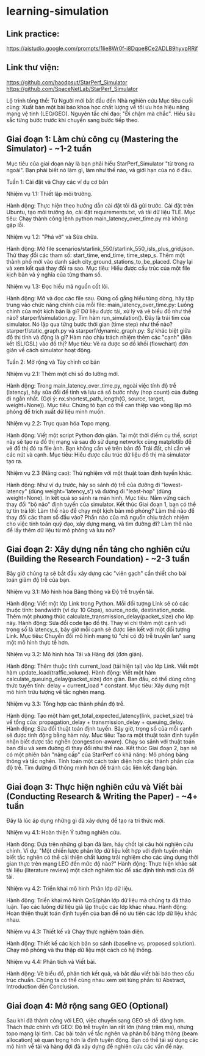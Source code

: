 # learning-simulation

## Link practice:
https://aistudio.google.com/prompts/1Iie8Wr0f-i8Dqpe8Ce2ADLB9hyvpRRjf

## Link thư viện: 
https://github.com/haodpsut/StarPerf_Simulator
https://github.com/SpaceNetLab/StarPerf_Simulator

Lộ trình tổng thể: Từ Người mới bắt đầu đến Nhà nghiên cứu
Mục tiêu cuối cùng: Xuất bản một bài báo khoa học chất lượng về tối ưu hóa hiệu năng mạng vệ tinh (LEO/GEO).
Nguyên tắc chỉ đạo: "Đi chậm mà chắc". Hiểu sâu sắc từng bước trước khi chuyển sang bước tiếp theo.

## Giai đoạn 1: Làm chủ công cụ (Mastering the Simulator) - ~1-2 tuần

Mục tiêu của giai đoạn này là bạn phải hiểu StarPerf_Simulator "từ trong ra ngoài". Bạn phải biết nó làm gì, làm như thế nào, và giới hạn của nó ở đâu.

Tuần 1: Cài đặt và Chạy các ví dụ cơ bản

Nhiệm vụ 1.1: Thiết lập môi trường.

Hành động: Thực hiện theo hướng dẫn cài đặt tôi đã gửi trước. Cài đặt trên Ubuntu, tạo môi trường ảo, cài đặt requirements.txt, và tải dữ liệu TLE.
Mục tiêu: Chạy thành công lệnh python main_latency_over_time.py mà không gặp lỗi.

Nhiệm vụ 1.2: "Phá vỡ" và Sửa chữa.

Hành động: Mở file scenarios/starlink_550/starlink_550_isls_plus_grid.json. Thử thay đổi các tham số: start_time, end_time, time_step_s. Thêm một thành phố mới vào danh sách city_ground_stations_to_be_placed. Chạy lại và xem kết quả thay đổi ra sao.
Mục tiêu: Hiểu được cấu trúc của một file kịch bản và ý nghĩa của từng tham số.

Nhiệm vụ 1.3: Đọc hiểu mã nguồn cốt lõi.

Hành động: Mở và đọc các file sau. Đừng cố gắng hiểu từng dòng, hãy tập trung vào chức năng chính của mỗi file:
main_latency_over_time.py: Luồng chính của một kịch bản là gì? Dữ liệu được tải, xử lý và vẽ biểu đồ như thế nào?
starperf/simulation.py: Tìm hàm run_simulation(). Đây là trái tim của simulator. Nó lặp qua từng bước thời gian (time step) như thế nào?
starperf/static_graph.py và starperf/dynamic_graph.py: Sự khác biệt giữa đồ thị tĩnh và động là gì? Hàm nào chịu trách nhiệm thêm các "cạnh" (liên kết ISL/GSL) vào đồ thị?
Mục tiêu: Vẽ ra được sơ đồ khối (flowchart) đơn giản về cách simulator hoạt động.

Tuần 2: Mở rộng và Tùy chỉnh cơ bản

Nhiệm vụ 2.1: Thêm một chỉ số đo lường mới.

Hành động: Trong main_latency_over_time.py, ngoài việc tính độ trễ (latency), hãy sửa đổi để tính và lưu cả số bước nhảy (hop count) của đường đi ngắn nhất. (Gợi ý: nx.shortest_path_length(G, source, target, weight=None)).
Mục tiêu: Chứng tỏ bạn có thể can thiệp vào vòng lặp mô phỏng để trích xuất dữ liệu mình muốn.

Nhiệm vụ 2.2: Trực quan hóa Topo mạng.

Hành động: Viết một script Python đơn giản. Tại một thời điểm cụ thể, script này sẽ tạo ra đồ thị mạng và sau đó sử dụng networkx cùng matplotlib để vẽ đồ thị đó ra file ảnh. Bạn không cần vẽ trên bản đồ Trái đất, chỉ cần vẽ các nút và cạnh.
Mục tiêu: Hiểu được cấu trúc dữ liệu đồ thị mà simulator tạo ra.

Nhiệm vụ 2.3 (Nâng cao): Thử nghiệm với một thuật toán định tuyến khác.

Hành động: Như ví dụ trước, hãy so sánh độ trễ của đường đi "lowest-latency" (dùng weight='latency_s') và đường đi "least-hop" (dùng weight=None). In kết quả so sánh ra màn hình.
Mục tiêu: Nắm vững cách thay đổi "bộ não" định tuyến của simulator.
Kết thúc Giai đoạn 1, bạn có thể tự tin trả lời:
Làm thế nào để chạy một kịch bản mô phỏng?
Làm thế nào để thay đổi các tham số đầu vào?
Phần nào của mã nguồn chịu trách nhiệm cho việc tính toán quỹ đạo, xây dựng mạng, và tìm đường đi?
Làm thế nào để lấy thêm dữ liệu từ mô phỏng và lưu nó?

## Giai đoạn 2: Xây dựng nền tảng cho nghiên cứu (Building the Research Foundation) - ~2-3 tuần
Bây giờ chúng ta sẽ bắt đầu xây dựng các "viên gạch" cần thiết cho bài toán giảm độ trễ của bạn.

Nhiệm vụ 3.1: Mô hình hóa Băng thông và Độ trễ truyền tải.

Hành động: Viết một lớp Link trong Python. Mỗi đối tượng Link sẽ có các thuộc tính: bandwidth (ví dụ: 10 Gbps), source_node, destination_node. Thêm một phương thức calculate_transmission_delay(packet_size) cho lớp này.
Hành động: Sửa đổi code tạo đồ thị. Thay vì chỉ thêm một cạnh với trọng số là latency_s, bây giờ mỗi cạnh sẽ được liên kết với một đối tượng Link.
Mục tiêu: Chuyển đổi mô hình mạng từ "chỉ có độ trễ truyền lan" sang một mô hình thực tế hơn.

Nhiệm vụ 3.2: Mô hình hóa Tải và Hàng đợi (đơn giản).

Hành động: Thêm thuộc tính current_load (tải hiện tại) vào lớp Link. Viết một hàm update_load(traffic_volume).
Hành động: Viết một hàm calculate_queuing_delay(packet_size) đơn giản. Ban đầu, có thể dùng công thức tuyến tính: delay = current_load * constant.
Mục tiêu: Xây dựng một mô hình trừu tượng về tắc nghẽn mạng.

Nhiệm vụ 3.3: Tổng hợp các thành phần độ trễ.

Hành động: Tạo một hàm get_total_expected_latency(link, packet_size) trả về tổng của: propagation_delay + transmission_delay + queuing_delay.
Hành động: Sửa đổi thuật toán định tuyến. Bây giờ, trọng số của mỗi cạnh sẽ được tính động bằng hàm này.
Mục tiêu: Tạo ra một thuật toán định tuyến nhận biết được tắc nghẽn (congestion-aware). Chạy so sánh với thuật toán ban đầu và xem đường đi thay đổi như thế nào.
Kết thúc Giai đoạn 2, bạn sẽ có một phiên bản "nâng cấp" của StarPerf có khả năng:
Mô phỏng băng thông và tắc nghẽn.
Tính toán một cách toàn diện hơn các thành phần của độ trễ.
Tìm đường đi thông minh hơn để tránh các liên kết đang bận.

## Giai đoạn 3: Thực hiện nghiên cứu và Viết bài (Conducting Research & Writing the Paper) - ~4+ tuần
Đây là lúc áp dụng những gì đã xây dựng để tạo ra tri thức mới.

Nhiệm vụ 4.1: Hoàn thiện Ý tưởng nghiên cứu.

Hành động: Dựa trên những gì bạn đã làm, hãy chốt lại câu hỏi nghiên cứu chính. Ví dụ: "Một chiến lược phân lớp dữ liệu kết hợp với định tuyến nhận biết tắc nghẽn có thể cải thiện chất lượng trải nghiệm cho các ứng dụng thời gian thực trên mạng LEO đến mức độ nào?"
Hành động: Thực hiện khảo sát tài liệu (literature review) một cách nghiêm túc để xác định tính mới của đề tài.

Nhiệm vụ 4.2: Triển khai mô hình Phân lớp dữ liệu.

Hành động: Triển khai mô hình QoS/phân lớp dữ liệu mà chúng ta đã thảo luận. Tạo các luồng dữ liệu giả lập thuộc các lớp khác nhau.
Hành động: Hoàn thiện thuật toán định tuyến của bạn để nó ưu tiên các lớp dữ liệu khác nhau.

Nhiệm vụ 4.3: Thiết kế và Chạy thực nghiệm toàn diện.

Hành động: Thiết kế các kịch bản so sánh (baseline vs. proposed solution). Chạy mô phỏng và thu thập dữ liệu một cách có hệ thống.

Nhiệm vụ 4.4: Phân tích và Viết bài.

Hành động: Vẽ biểu đồ, phân tích kết quả, và bắt đầu viết bài báo theo cấu trúc chuẩn. Chúng ta có thể cùng nhau xem xét từng phần: từ Abstract, Introduction đến Conclusion.

## Giai đoạn 4: Mở rộng sang GEO (Optional)
Sau khi đã thành công với LEO, việc chuyển sang GEO sẽ dễ dàng hơn.
Thách thức chính với GEO: Độ trễ truyền lan rất lớn (hàng trăm ms), nhưng topo mạng lại tĩnh. Các bài toán về tắc nghẽn và phân bổ băng thông (beam allocation) sẽ quan trọng hơn là định tuyến động. Bạn có thể tái sử dụng các mô hình về tải và hàng đợi đã xây dựng để nghiên cứu các vấn đề này.
